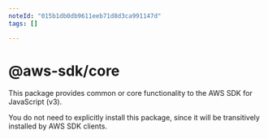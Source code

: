 ```yaml
---
noteId: "015b1db0db9611eeb71d8d3ca991147d"
tags: []

---
```


# @aws-sdk/core

This package provides common or core functionality to the AWS SDK for JavaScript (v3).

You do not need to explicitly install this package, since it will be transitively installed by AWS SDK clients.
